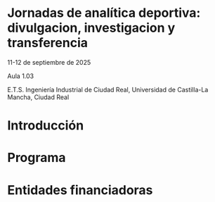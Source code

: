 # Jornadas de analítica deportiva: divulgacion, investigacion y transferencia

11-12 de septiembre de 2025

Aula 1.03

E.T.S. Ingeniería Industrial de Ciudad Real, Universidad de Castilla-La Mancha, Ciudad Real

# Introducción

# Programa

# Entidades financiadoras

